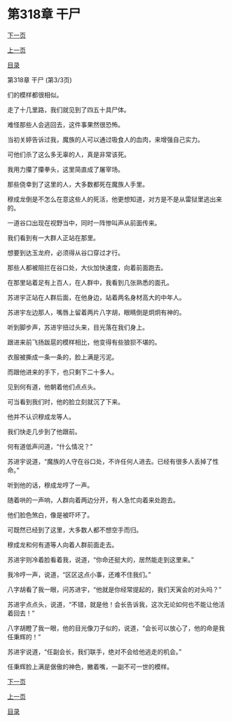 <h1>第318章   干尸</h1>
            <div><p><a href="./0954_%E7%AC%AC319%E7%AB%A0_%E6%9A%97%E5%BD%B1.md">下一页</a></p><p><a href="./0952_%E7%AC%AC318%E7%AB%A0_%E5%B9%B2%E5%B0%B8.md">上一页</a></p><p><a href="../">目录</a></p></div>
            <div><p>第318章   干尸 (第3/3页)</p><p>们的模样都很相似。</p><p>走了十几里路，我们就见到了四五十具尸体。</p><p>难怪那些人会逃回去，这件事果然很恐怖。</p><p>当初关婷告诉过我，魔族的人可以通过吸食人的血肉，来增强自己实力。</p><p>可他们杀了这么多无辜的人，真是非常该死。</p><p>我用力攥了攥拳头，这里简直成了屠宰场。</p><p>那些侥幸到了这里的人，大多数都死在魔族人手里。</p><p>穆成龙倒是不怎么在意这些人的死活，他更想知道，对方是不是从雷狱里逃出来的。</p><p>一道谷口出现在视野当中，同时一阵惨叫声从前面传来。</p><p>我们看到有一大群人正站在那里。</p><p>想要到达玉龙府，必须得从谷口穿过才行。</p><p>那些人都被阻拦在谷口处，大伙加快速度，向着前面跑去。</p><p>在那里站着足有上百人，在人群中，我看到几张熟悉的面孔。</p><p>苏进宇正站在人群后面，在他身边，站着两名身材高大的中年人。</p><p>苏进宇左边那人，嘴唇上留着两片八字胡，眼睛倒是炯炯有神的。</p><p>听到脚步声，苏进宇扭过头来，目光落在我们身上。</p><p>跟进来前飞扬跋扈的模样相比，他变得有些狼狈不堪的。</p><p>衣服被撕成一条一条的，脸上满是污泥。</p><p>而跟他进来的手下，也只剩下二十多人。</p><p>见到何有道，他朝着他们点点头。</p><p>可当看到我们时，他的脸立刻就沉了下来。</p><p>他并不认识穆成龙等人。</p><p>我们快走几步到了他跟前。</p><p>何有道低声问道，“什么情况？”</p><p>苏进宇说道，“魔族的人守在谷口处，不许任何人进去。已经有很多人丢掉了性命。”</p><p>听到他的话，穆成龙哼了一声。</p><p>随着哄的一声响，人群向着两边分开，有人急忙向着来处跑去。</p><p>他们脸色煞白，像是被吓坏了。</p><p>可既然已经到了这里，大多数人都不想空手而归。</p><p>穆成龙和何有道等人向着人群前面走去。</p><p>苏进宇则冷着脸看着我，说道，“你命还挺大的，居然能走到这里来。”</p><p>我冷哼一声，说道，“区区这点小事，还难不住我们。”</p><p>八字胡看了我一眼，问苏进宇，“他就是你经常提起的，我们天寅会的对头吗？”</p><p>苏进宇点点头，说道，“不错，就是他！会长告诉我，这次无论如何也不能让他活着回去！”</p><p>八字胡瞪了我一眼，他的目光像刀子似的，说道，“会长可以放心了，他的命是我任秉辉的！”</p><p>苏进宇说道，“任副会长，我们联手，绝对不会给他逃走的机会。”</p><p>任秉辉脸上满是倨傲的神色，撇着嘴，一副不可一世的模样。</p></div>
            <div><p><a href="./0954_%E7%AC%AC319%E7%AB%A0_%E6%9A%97%E5%BD%B1.md">下一页</a></p><p><a href="./0952_%E7%AC%AC318%E7%AB%A0_%E5%B9%B2%E5%B0%B8.md">上一页</a></p><p><a href="../">目录</a></p></div>